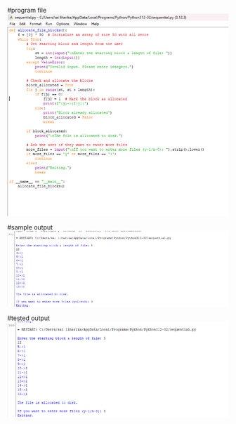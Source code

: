 #program file
![program file](sequential.png)

#sample output
![sample output](sampleoutput.png)

#tested output
![tested output](testedoutput.png)
